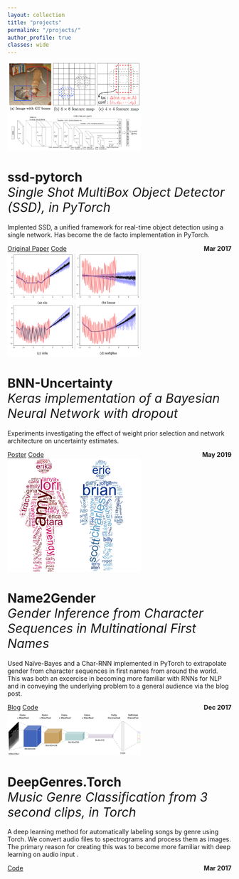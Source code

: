 ```yaml
---
layout: collection
title: "projects"
permalink: "/projects/"
author_profile: true
classes: wide
---
```

<div class="notice" markdown="1" style="overflow: hidden;">
<img class="align-left" src="/assets/files/projects/ssd.png" style="max-width:300px">
<h1>ssd-pytorch<br>
<span class="footnote small" style="font-style: italic; font-weight:normal">Single Shot MultiBox Object Detector (SSD), in PyTorch</span>
</h1>
<p>Implented SSD, a unified framework for real-time object detection using a single network. Has become the de facto implementation in PyTorch.</p>
<a href="http://arxiv.org/abs/1512.02325v5" class="btn btn--inverse">Original Paper</a>
<a href="http://www.github.com/amdegroot/ssd.pytorch" class="btn btn--inverse">Code</a>
<span style="float: right"><b>Mar 2017</b></span>
</div>

<div class="notice" markdown="1" style="overflow: hidden;">
<img class="align-left" src="/assets/files/projects/bnn.png" style="max-width:300px">
<h1>BNN-Uncertainty<br>
<span class="footnote small" style="font-style: italic; font-weight:normal">Keras implementation of a Bayesian Neural Network with dropout</span>
</h1>
<p>
Experiments investigating the effect of weight prior selection and network architecture on uncertainty estimates.</p>
<a href="/assets/files/posters/2019_bnn_uncertainty_aises_poster.pdf" class="btn btn--inverse">Poster</a>
<a href="http://www.github.com/ellisbrown/BNN-Uncertainty" class="btn btn--inverse">Code</a>
<span style="float: right"><b>May 2019</b></span>
</div>

<div class="notice" markdown="1" style="overflow: hidden;">
<img class="align-left" src="/assets/files/projects/name2gender.png" style="max-width:300px">
<h1>Name2Gender<br>
<span class="footnote small" style="font-style: italic; font-weight:normal">Gender Inference from Character Sequences in Multinational First Names</span>
</h1>
<p>Used Naïve-Bayes and a Char-RNN implemented in PyTorch to extrapolate gender from character sequences in first names from around the world. This was both an excercise in becoming more familiar with RNNs for NLP and in conveying the underlying problem to a general audience via the blog post.</p>
<a href="/nlp/name2gender-introduction/" class="btn btn--inverse">Blog</a>
<a href="http://www.github.com/ellisbrown/name2gender" class="btn btn--inverse">Code</a>
<span style="float: right"><b>Dec 2017</b></span>
</div>

<div class="notice" markdown="1" style="overflow: hidden;">
<img class="align-left" src="/assets/files/projects/deepgenres.png" style="max-width:300px">
<h1>DeepGenres.Torch<br>
<span class="footnote small" style="font-style: italic; font-weight:normal">
Music Genre Classification from 3 second clips, in Torch
</span>
</h1>
<p>A deep learning method for automatically labeling songs by genre using Torch. We convert audio files to spectrograms and process them as images. The primary reason for creating this was to become more familiar with deep learning on audio input  .</p>
<a href="http://www.github.com/amdegroot/deepgenres.torch" class="btn btn--inverse">Code</a>
<span style="float: right"><b>Mar 2017</b></span>
</div>